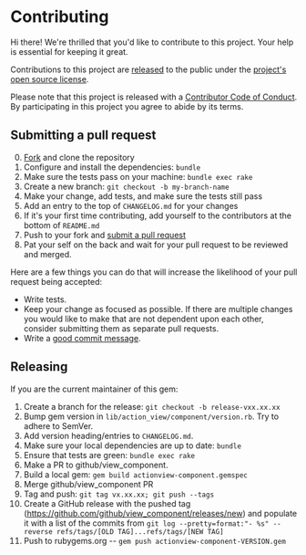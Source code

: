 # Contributing

[fork]: https://github.com/github/view_component/fork
[pr]: https://github.com/github/view_component/compare
[style]: https://github.com/styleguide/ruby
[code-of-conduct]: CODE_OF_CONDUCT.md

Hi there! We're thrilled that you'd like to contribute to this project. Your help is essential for keeping it great.

Contributions to this project are [released](https://help.github.com/articles/github-terms-of-service/#6-contributions-under-repository-license) to the public under the [project's open source license](LICENSE.txt).

Please note that this project is released with a [Contributor Code of Conduct][code-of-conduct]. By participating in this project you agree to abide by its terms.

## Submitting a pull request

0. [Fork][fork] and clone the repository
0. Configure and install the dependencies: `bundle`
0. Make sure the tests pass on your machine: `bundle exec rake`
0. Create a new branch: `git checkout -b my-branch-name`
0. Make your change, add tests, and make sure the tests still pass
0. Add an entry to the top of `CHANGELOG.md` for your changes
0. If it's your first time contributing, add yourself to the contributors at the bottom of `README.md`
0. Push to your fork and [submit a pull request][pr]
0. Pat your self on the back and wait for your pull request to be reviewed and merged.

Here are a few things you can do that will increase the likelihood of your pull request being accepted:

- Write tests.
- Keep your change as focused as possible. If there are multiple changes you would like to make that are not dependent upon each other, consider submitting them as separate pull requests.
- Write a [good commit message](http://tbaggery.com/2008/04/19/a-note-about-git-commit-messages.html).

## Releasing

If you are the current maintainer of this gem:

1. Create a branch for the release: `git checkout -b release-vxx.xx.xx`
1. Bump gem version in `lib/action_view/component/version.rb`. Try to adhere to SemVer.
1. Add version heading/entries to `CHANGELOG.md`.
1. Make sure your local dependencies are up to date: `bundle`
1. Ensure that tests are green: `bundle exec rake`
1. Make a PR to github/view_component.
1. Build a local gem: `gem build actionview-component.gemspec`
1. Merge github/view_component PR
1. Tag and push: `git tag vx.xx.xx; git push --tags`
1. Create a GitHub release with the pushed tag (https://github.com/github/view_component/releases/new) and populate it with a list of the commits from `git log --pretty=format:"- %s" --reverse refs/tags/[OLD TAG]...refs/tags/[NEW TAG]`
1. Push to rubygems.org -- `gem push actionview-component-VERSION.gem`
